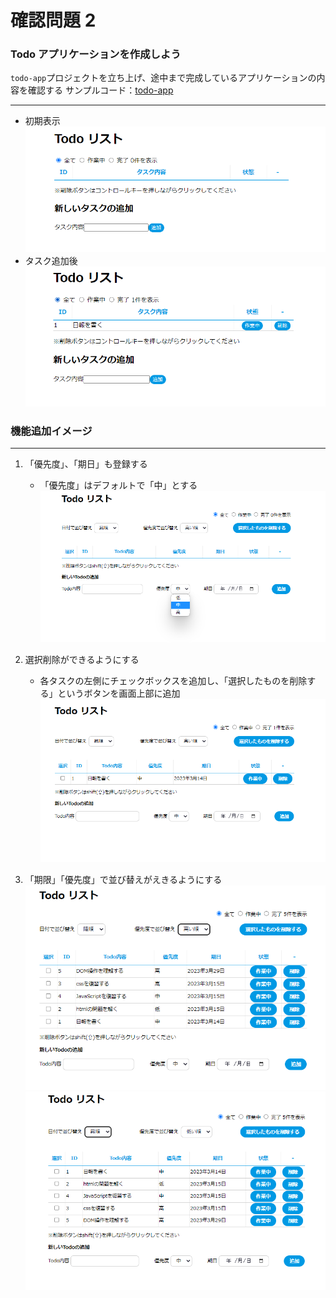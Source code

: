 # 確認問題 2

### Todo アプリケーションを作成しよう

`todo-app`プロジェクトを立ち上げ、途中まで完成しているアプリケーションの内容を確認する
サンプルコード：[todo-app](../Vue.js_Sample_Code/todo-app)

---

- 初期表示
  ![キャプチャ12](../Vue.js_Doc/img/vue-cli-exam12.png)
- タスク追加後
  ![キャプチャ13](../Vue.js_Doc/img/vue-cli-exam13.png)

<div style="page-break-before:always"></div>

### 機能追加イメージ

---

1. 「優先度」、「期日」も登録する

   - 「優先度」はデフォルトで「中」とする
     ![キャプチャ14](../Vue.js_Doc/img/vue-cli-exam14.png)

2. 選択削除ができるようにする

   - 各タスクの左側にチェックボックスを追加し、「選択したものを削除する」というボタンを画面上部に追加
     ![キャプチャ15](../Vue.js_Doc/img/vue-cli-exam15.png)

3. 「期限」「優先度」で並び替えがえきるようにする
   ![キャプチャ16](../Vue.js_Doc/img/vue-cli-exam16.png)
   ![キャプチャ17](../Vue.js_Doc/img/vue-cli-exam17.png)
